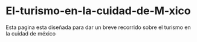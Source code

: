# El-turismo-en-la-cuidad-de-M-xico
Esta pagina esta  diseñada para dar un  breve recorrido sobre el turismo en la cuidad de méxico
